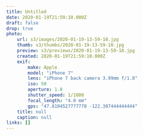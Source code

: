 ```yaml
---
title: Untitled
date: 2020-01-19T21:59:10.000Z
draft: false
drop: true
photo:
    url: s3/images/2020-01-19-13-59-10.jpg
    thumb: s3/thumbs/2020-01-19-13-59-10.jpg
    preview: s3/previews/2020-01-19-13-59-10.jpg
    created: 2020-01-19T21:59:10.000Z
    exif:
        make: Apple
        model: "iPhone 7"
        lens: "iPhone 7 back camera 3.99mm f/1.8"
        iso: 50
        aperture: 1.8
        shutter_speed: 1/1008
        focal_length: "4.0 mm"
        gps: "47.8104527777778 -122.387444444444"
    title: null
    caption: null
links: []
---
```

